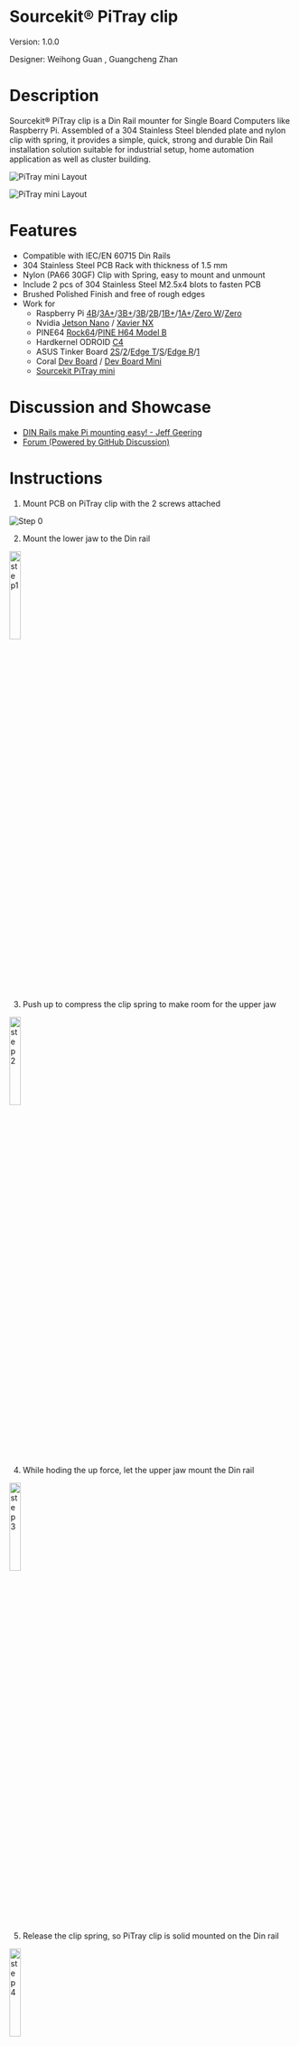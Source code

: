 Sourcekit&reg; PiTray clip
===

Version: 1.0.0

Designer: Weihong Guan [<span class="mdi mdi-github" style="color: #000;"></span>](https://github.com/aguegu/) [<span class="mdi mdi-twitter" style="color: #1da1f2;"></span>](https://twitter.com/BG5USN), Guangcheng Zhan

# Description

Sourcekit&reg; PiTray clip is a Din Rail mounter for Single Board Computers like Raspberry Pi. Assembled of a 304 Stainless Steel blended plate and nylon clip with spring, it provides a simple, quick, strong and durable Din Rail installation solution suitable for industrial setup, home automation application as well as cluster building.

![PiTray mini Layout](images/clip/clip04.jpeg)

![PiTray mini Layout](images/clip/clip03.jpeg)


# Features

* Compatible with IEC/EN 60715 Din Rails
* 304 Stainless Steel PCB Rack with thickness of 1.5 mm
* Nylon (PA66 30GF) Clip with Spring, easy to mount and unmount
* Include 2 pcs of 304 Stainless Steel M2.5x4 blots to fasten PCB
* Brushed Polished Finish and free of rough edges
* Work for
  * Raspberry Pi [4B](https://www.raspberrypi.org/products/raspberry-pi-4-model-b/)/[3A+](https://www.raspberrypi.org/products/raspberry-pi-3-model-a-plus/)/[3B+](https://www.raspberrypi.org/products/raspberry-pi-3-model-b-plus/)/[3B](https://www.raspberrypi.org/products/raspberry-pi-3-model-b/)/[2B](https://www.raspberrypi.org/products/raspberry-pi-2-model-b/)/[1B+](https://www.raspberrypi.org/products/raspberry-pi-1-model-b-plus/)/[1A+](https://www.raspberrypi.org/products/raspberry-pi-1-model-a-plus/)/[Zero W](https://www.raspberrypi.org/products/raspberry-pi-zero-w/)/[Zero](https://www.raspberrypi.org/products/raspberry-pi-zero/)
  * Nvidia [Jetson Nano](https://www.nvidia.com/en-us/autonomous-machines/embedded-systems/jetson-nano/) / [Xavier NX](https://www.nvidia.com/en-us/autonomous-machines/embedded-systems/jetson-xavier-nx/)
  * PINE64 [Rock64](https://www.pine64.org/devices/single-board-computers/rock64/)/[PINE H64 Model B](https://www.pine64.org/pine-h64-ver-b/)
  * Hardkernel ODROID [C4](https://www.hardkernel.com/shop/odroid-c4/)
  * ASUS Tinker Board [2S](https://tinker-board.asus.com/product/tinker-board-2s.html)/[2](https://tinker-board.asus.com/product/tinker-board-2.html)/[Edge T](https://tinker-board.asus.com/product/tinker-edge-t.html)/[S](https://tinker-board.asus.com/product/tinker-board-s.html)/[Edge R](https://tinker-board.asus.com/product/tinker-edge-r.html)/[1](https://tinker-board.asus.com/product/tinker-board.html)  
  * Coral [Dev Board](https://coral.ai/products/dev-board) / [Dev Board Mini](https://coral.ai/products/dev-board-mini)
  * [Sourcekit PiTray mini](https://sourcekit.cc/#/PiTray-mini)

# Discussion and Showcase

- [DIN Rails make Pi mounting easy! - Jeff Geering](https://www.youtube.com/watch?v=T82rYs9uPLE)
- [Forum (Powered by GitHub Discussion)](https://github.com/aguegu/sourcekit.cc/discussions)

# Instructions

1. Mount PCB on PiTray clip with the 2 screws attached

![Step 0](images/clip/step00.jpg)

2. Mount the lower jaw to the Din rail

<img src="images/clip/step01.jpg" alt="step1" style="width: 20%;"/>

3. Push up to compress the clip spring to make room for the upper jaw

<img src="images/clip/step02.jpg" alt="step2" style="width: 20%;"/>

4. While hoding the up force, let the upper jaw mount the Din rail

<img src="images/clip/step03.jpg" alt="step3" style="width: 20%;"/>

5. Release the clip spring, so PiTray clip is solid mounted on the Din rail

<img src="images/clip/step04.jpg" alt="step4" style="width: 20%;"/>

# Gallery

![PiTray clip gallery](images/clip/clip_4b.jpeg)

![PiTray clip gallery](images/clip/clip_coral.jpeg)

![PiTray clip gallery](images/clip/clip_mini.jpeg)

![PiTray clip gallery](images/clip/clip02.jpeg)

![PiTray clip gallery](images/clip/clip01.jpeg)

# Where to buy ?

<a href="https://www.dfrobot.com/product-2345.html" target="_blank"><img src="images/dfrobot.jpg" alt="Buy from DFRobot" title="DFRobot"></a>

<a href="https://www.mouser.com/ProductDetail/DFRobot/FIT0807?qs=pBJMDPsKWf3PJYZ%252BTaHZSA%3D%3D" target="_blank"><img src="images/mouser.jpg" alt="Buy from Mouser" title="Mouser"></a>

<a href="https://www.robotshop.com/en/dfrobot-pitray-clip-din-rail-mount-compatible-w-raspberry-pi-jetson-nano.html" target="_blank"><img src="images/robotshop.webp" alt="Buy from RobotShop" title="RobotShop"></a>

<a href="https://core-electronics.com.au/pitray-clip-din-rail-mount-compatible-for-raspberry-pi-and-nvidia-jetson-nano.html" target="_blank"><img src="images/CoreEletronics.webp" alt="Buy from Core Electronics" title="Core Electronics"></a>

<a href="https://www.ruten.com.tw/item/show?22136004201012" target="_blank"><img src="images/ruten.jpg" alt="Buy from Ruten" title="露天拍卖" /></a>

*Raspberry Pi is a trademark of the Raspberry Pi Foundation*
